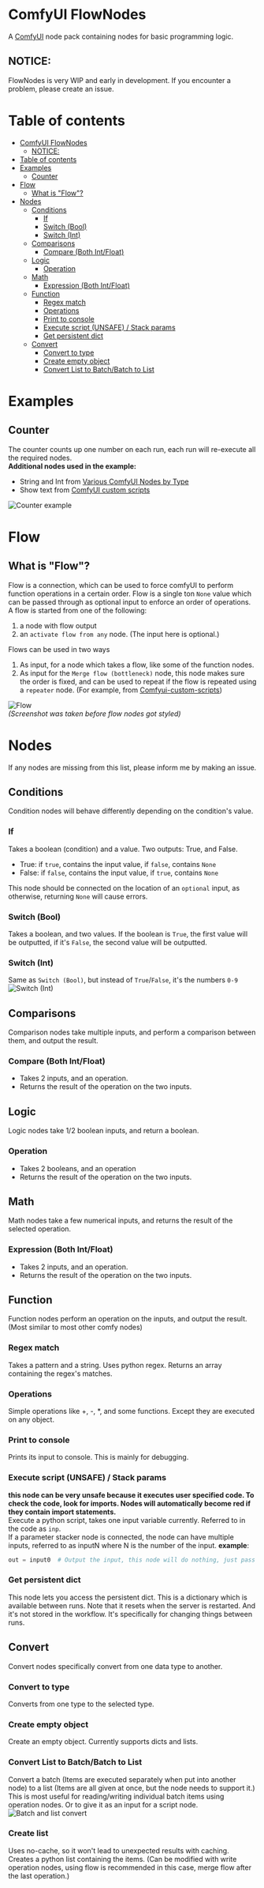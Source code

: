 # ComfyUI FlowNodes
A [ComfyUI](https://github.com/comfyanonymous/comfyui) node pack containing nodes for basic programming logic.

## NOTICE:
FlowNodes is very WIP and early in development. If you encounter a problem, please create an issue.

# Table of contents
<!-- TOC -->
* [ComfyUI FlowNodes](#comfyui-flownodes)
  * [NOTICE:](#notice)
* [Table of contents](#table-of-contents)
* [Examples](#examples)
  * [Counter](#counter)
* [Flow](#flow)
  * [What is "Flow"?](#what-is-flow)
* [Nodes](#nodes)
  * [Conditions](#conditions)
    * [If](#if)
    * [Switch (Bool)](#switch-bool)
    * [Switch (Int)](#switch-int)
  * [Comparisons](#comparisons)
    * [Compare (Both Int/Float)](#compare-both-intfloat)
  * [Logic](#logic)
    * [Operation](#operation)
  * [Math](#math)
    * [Expression (Both Int/Float)](#expression-both-intfloat)
  * [Function](#function)
    * [Regex match](#regex-match)
    * [Operations](#operations)
    * [Print to console](#print-to-console)
    * [Execute script (UNSAFE) / Stack params](#execute-script-unsafe--stack-params)
    * [Get persistent dict](#get-persistent-dict)
  * [Convert](#convert)
    * [Convert to type](#convert-to-type)
    * [Create empty object](#create-empty-object)
    * [Convert List to Batch/Batch to List](#convert-list-to-batchbatch-to-list)
<!-- TOC -->

# Examples
## Counter
The counter counts up one number on each run, each run will re-execute all the required nodes.  
**Additional nodes used in the example:**
* String and Int from [Various ComfyUI Nodes by Type](https://github.com/jamesWalker55/comfyui-various)
* Show text from [ComfyUI custom scripts](https://github.com/pythongosssss/ComfyUI-Custom-Scripts)

![Counter example](https://github.com/gitmylo/FlowNodes/blob/master/img/Counter%20example.jpg?raw=true)

# Flow
## What is "Flow"?
Flow is a connection, which can be used to force comfyUI to perform function operations in a certain order. Flow is a single ton `None` value which can be passed through as optional input to enforce an order of operations.
A flow is started from one of the following:
1. a node with flow output
2. an `activate flow from any` node. (The input here is optional.)

Flows can be used in two ways
1. As input, for a node which takes a flow, like some of the function nodes.
2. As input for the `Merge flow (bottleneck)` node, this node makes sure the order is fixed, and can be used to repeat if the flow is repeated using a `repeater` node. (For example, from [Comfyui-custom-scripts](https://github.com/pythongosssss/ComfyUI-Custom-Scripts))

![Flow](https://github.com/gitmylo/FlowNodes/blob/master/img/Flow%201.jpg?raw=true)  
*(Screenshot was taken before flow nodes got styled)*

# Nodes
If any nodes are missing from this list, please inform me by making an issue.

## Conditions
Condition nodes will behave differently depending on the condition's value.
### If
Takes a boolean (condition) and a value.
Two outputs: True, and False.
* True: if `true`, contains the input value, if `false`, contains `None`
* False: if `false`, contains the input value, if `true`, contains `None`

This node should be connected on the location of an `optional` input, as otherwise, returning `None` will cause errors.

### Switch (Bool)
Takes a boolean, and two values. If the boolean is `True`, the first value will be outputted, if it's `False`, the second value will be outputted.

### Switch (Int)
Same as `Switch (Bool)`, but instead of `True`/`False`, it's the numbers `0-9`
![Switch (Int)](https://github.com/gitmylo/FlowNodes/blob/master/img/Int%20switch.jpg?raw=true)

## Comparisons
Comparison nodes take multiple inputs, and perform a comparison between them, and output the result.
### Compare (Both Int/Float)
* Takes 2 inputs, and an operation.
* Returns the result of the operation on the two inputs.

## Logic
Logic nodes take 1/2 boolean inputs, and return a boolean.
### Operation
* Takes 2 booleans, and an operation
* Returns the result of the operation on the two inputs.

## Math
Math nodes take a few numerical inputs, and returns the result of the selected operation.
### Expression (Both Int/Float)
* Takes 2 inputs, and an operation.
* Returns the result of the operation on the two inputs.

## Function
Function nodes perform an operation on the inputs, and output the result. (Most similar to most other comfy nodes)
### Regex match
Takes a pattern and a string. Uses python regex. Returns an array containing the regex's matches.
### Operations
Simple operations like +, -, *, and some functions. Except they are executed on any object.
### Print to console
Prints its input to console. This is mainly for debugging.
### Execute script (UNSAFE) / Stack params
**this node can be very unsafe because it executes user specified code. To check the code, look for imports. Nodes will automatically become red if they contain import statements.**  
Execute a python script, takes one input variable currently. Referred to in the code as `inp`.  
If a parameter stacker node is connected, the node can have multiple inputs, referred to as inputN where N is the number of the input.
**example**:
```python
out = input0  # Output the input, this node will do nothing, just pass through.
```
### Get persistent dict
This node lets you access the persistent dict. This is a dictionary which is available between runs. Note that it resets when the server is restarted. And it's not stored in the workflow. It's specifically for changing things between runs.

## Convert
Convert nodes specifically convert from one data type to another.
### Convert to type
Converts from one type to the selected type.
### Create empty object
Create an empty object. Currently supports dicts and lists.
### Convert List to Batch/Batch to List
Convert a batch (Items are executed separately when put into another node) to a list (Items are all given at once, but the node needs to support it.)  
This is most useful for reading/writing individual batch items using operation nodes. Or to give it as an input for a script node.  
![Batch and list convert](https://github.com/gitmylo/FlowNodes/blob/master/img/Batch%20List%20Convert.jpg?raw=true)
### Create list
Uses no-cache, so it won't lead to unexpected results with caching.  
Creates a python list containing the items. (Can be modified with write operation nodes, using flow is recommended in this case, merge flow after the last operation.)